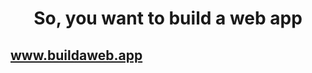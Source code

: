 <h1 align="center">
  So, you want to build a web app
</h1>

<p align="center">
  <h2><a href="www.buildaweb.app">www.buildaweb.app</a></h2>
</p>
